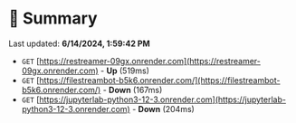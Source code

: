# 📖 Summary
Last updated: **6/14/2024, 1:59:42 PM**

- `GET` [https://restreamer-09gx.onrender.com](https://restreamer-09gx.onrender.com) - **Up** (519ms)
- `GET` [https://filestreambot-b5k6.onrender.com/](https://filestreambot-b5k6.onrender.com/) - **Down** (167ms)
- `GET` [https://jupyterlab-python3-12-3.onrender.com](https://jupyterlab-python3-12-3.onrender.com) - **Down** (204ms)
